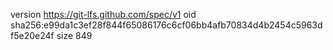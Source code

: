 version https://git-lfs.github.com/spec/v1
oid sha256:e99da1c3ef28f844f65086176c6cf06bb4afb70834d4b2454c5963df5e20e24f
size 849
